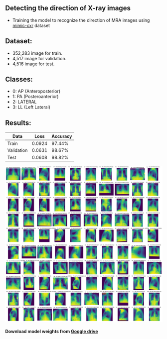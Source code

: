 ## Detecting the direction of X-ray images

- Training the model to recognize the direction of MRA images
  using [mimic-cxr](https://physionet.org/content/mimic-cxr-jpg/2.1.0/) dataset

## Dataset:

- 352,283 image for train.
- 4,517 image for validation.
- 4,516 image for test.

## Classes:

- 0: AP (Anteroposterior)
- 1: PA (Posteroanterior)
- 2: LATERAL
- 3: LL (Left Lateral)

## Results:

| Data       | Loss   | Accuracy |
|------------|--------|----------|
| Train      | 0.0924 | 97.44%   |
| Validation | 0.0631 | 98.67%   |
| Test       | 0.0608 | 98.82%   |

![image](results/img.png)
![image](results/img_1.png)

#### Download model weights from [Google drive]()